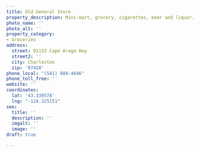 ```yaml
---
title: Old General Store
property_description: Mini-mart, grocery, cigarettes, beer and liquor. Open daily.
photo_name: ''
photo_alt: ''
property_category:
- Groceries
address:
  street: 91133 Cape Arago Hwy
  street2: ''
  city: Charleston
  zip: '97420'
phone_local: "(541) 888-4646"
phone_toll_free: ''
website: ''
coordinates:
  lat: '43.339578'
  lng: "-124.325151"
seo:
  title: ''
  description: ''
  imgalt: ''
  image: ''
draft: true

---
```

